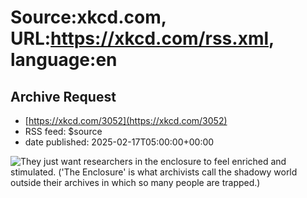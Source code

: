 # Source:xkcd.com, URL:https://xkcd.com/rss.xml, language:en

## Archive Request
 - [https://xkcd.com/3052](https://xkcd.com/3052)
 - RSS feed: $source
 - date published: 2025-02-17T05:00:00+00:00

<img src="https://imgs.xkcd.com/comics/archive_request.png" title="They just want researchers in the enclosure to feel enriched and stimulated. ('The Enclosure' is what archivists call the shadowy world outside their archives in which so many people are trapped.)" alt="They just want researchers in the enclosure to feel enriched and stimulated. ('The Enclosure' is what archivists call the shadowy world outside their archives in which so many people are trapped.)" />

